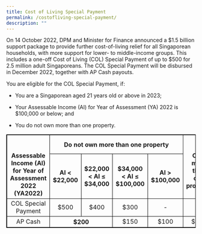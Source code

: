 ```yaml
---
title: Cost of Living Special Payment
permalink: /costofliving-special-payment/
description: ""
---
```

On 14 October 2022, DPM and Minister for Finance announced a $1.5 billion support package to provide further cost-of-living relief for all Singaporean households, with more support for lower- to middle-income groups. This includes a one-off Cost of Living (COL) Special Payment of up to $500 for 2.5 million adult Singaporeans. The COL Special Payment will be disbursed in December 2022, together with AP Cash payouts.

You are eligible for the COL Special Payment, if:

* You are a Singaporean aged 21 years old or above in 2023;

* Your Assessable Income (AI) for Year of Assessment (YA) 2022 is $100,000 or below; and

* You do not own more than one property.

<style>
table, th, td { border:1px solid black; } </style> <body> <table style="width:100%"> <tr> 

<thead><tr><th style="text-align:center; vertical-align:top" rowspan="3"><br><br> Assessable Income (AI) for Year of Assessment 2022 (YA2022)</th><th style="text-align:center; vertical-align:middle" colspan="4"> Do not own more than one property</th><th style="text-align:center; vertical-align:top" rowspan="3"><br><br> Own more than one property</th>
	</tr><tr><th style="text-align:center; vertical-align:middle" colspan="1"> AI &lt; $22,000</th>

<th style="text-align:center; vertical-align:middle" colspan="1">$22,000 &lt; AI ≤ $34,000</th>

<th style="text-align:center; vertical-align:middle" colspan="1">$34,000 &lt; AI ≤ $100,000</th>

<th style="text-align:center; vertical-align:middle" colspan="1"> AI &gt; $100,000</th></tr>

</thead>

<tbody><tr><td style="text-align:center; vertical-align:middle"> COL Special Payment <br></td><td style="text-align:center; vertical-align:middle">$500</td>

<td style="text-align:center; vertical-align:middle">$400</td>

<td style="text-align:center; vertical-align:middle">$300</td>

<td style="text-align:center; vertical-align:middle">-</td><td style="text-align:center; vertical-align:middle">-</td></tr><tr><td style="text-align:center; vertical-align:middle"> AP Cash <br></td>

<th style="text-align:center; vertical-align:middle" colspan="2">$200

</th><td style="text-align:center; vertical-align:middle">$150</td>

<td style="text-align:center; vertical-align:middle">$100</td><td style="text-align:center; vertical-align:middle">$100</td></tr>
	

</tbody>
<!-- </table> -- > 